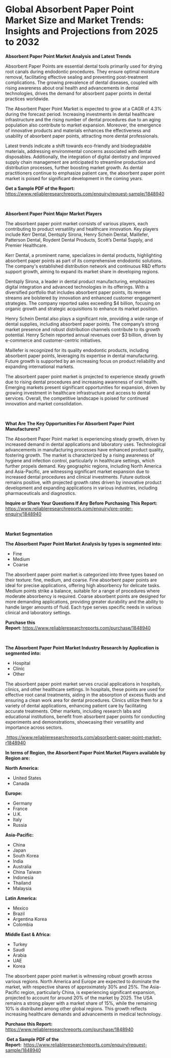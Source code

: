 <p><h1>Global Absorbent Paper Point Market Size and Market Trends: Insights and Projections from 2025 to 2032</h1></p><p><strong>Absorbent Paper Point Market Analysis and Latest Trends</strong></p>
<p><p>Absorbent Paper Points are essential dental tools primarily used for drying root canals during endodontic procedures. They ensure optimal moisture removal, facilitating effective sealing and preventing post-treatment complications. The growing prevalence of dental diseases, coupled with rising awareness about oral health and advancements in dental technologies, drives the demand for absorbent paper points in dental practices worldwide.</p><p>The Absorbent Paper Point Market is expected to grow at a CAGR of 4.3% during the forecast period. Increasing investments in dental healthcare infrastructure and the rising number of dental procedures due to an aging population also contribute to market expansion. Moreover, the emergence of innovative products and materials enhances the effectiveness and usability of absorbent paper points, attracting more dental professionals.</p><p>Latest trends indicate a shift towards eco-friendly and biodegradable materials, addressing environmental concerns associated with dental disposables. Additionally, the integration of digital dentistry and improved supply chain management are anticipated to streamline production and distribution processes, further boosting market growth. As dental practitioners continue to emphasize patient care, the absorbent paper point market is poised for significant development in the coming years.</p></p>
<p><strong>Get a Sample PDF of the Report:&nbsp;</strong> <a href="https://www.reliableresearchreports.com/enquiry/request-sample/1848940?utm_campaign=3319&utm_medium=2&utm_source=Github&utm_content=ia&utm_term=13042025&utm_id=absorbent-paper-point">https://www.reliableresearchreports.com/enquiry/request-sample/1848940</a></p>
<p>&nbsp;</p>
<p><strong>Absorbent Paper Point Major Market Players</strong></p>
<p><p>The absorbent paper point market consists of various players, each contributing to product versatility and healthcare innovation. Key players include Kerr Dental, Dentsply Sirona, Henry Schein Dental, Maillefer, Patterson Dental, Roydent Dental Products, Scott’s Dental Supply, and Premier Healthcare.</p><p>Kerr Dental, a prominent name, specializes in dental products, highlighting absorbent paper points as part of its comprehensive endodontic solutions. The company's established distribution network and continuous R&D efforts support growth, aiming to expand its market share in developing regions.</p><p>Dentsply Sirona, a leader in dental product manufacturing, emphasizes digital integration and advanced technologies in its offerings. With a diversified portfolio that includes absorbent paper points, its revenue streams are bolstered by innovation and enhanced customer engagement strategies. The company reported sales exceeding $4 billion, focusing on organic growth and strategic acquisitions to enhance its market position.</p><p>Henry Schein Dental also plays a significant role, providing a wide range of dental supplies, including absorbent paper points. The company’s strong market presence and robust distribution channels contribute to its growth potential. Henry Schein reported annual revenues over $3 billion, driven by e-commerce and customer-centric initiatives.</p><p>Maillefer is recognized for its quality endodontic products, including absorbent paper points, leveraging its expertise in dental manufacturing. Future growth is supported by an increasing focus on product reliability and expanding international markets.</p><p>The absorbent paper point market is projected to experience steady growth due to rising dental procedures and increasing awareness of oral health. Emerging markets present significant opportunities for expansion, driven by growing investment in healthcare infrastructure and access to dental services. Overall, the competitive landscape is poised for continued innovation and market consolidation.</p></p>
<p>&nbsp;</p>
<p><strong>What Are The Key Opportunities For Absorbent Paper Point Manufacturers?</strong></p>
<p><p>The Absorbent Paper Point market is experiencing steady growth, driven by increased demand in dental applications and laboratory uses. Technological advancements in manufacturing processes have enhanced product quality, fostering growth. The market is characterized by a rising awareness of hygiene and infection control, particularly in healthcare settings, which further propels demand. Key geographic regions, including North America and Asia-Pacific, are witnessing significant market expansion due to increased dental procedures and clinical investments. Future outlook remains positive, with projected growth rates driven by innovative product development and expanding applications in various industries, including pharmaceuticals and diagnostics.</p></p>
<p><strong>Inquire or Share Your Questions If Any Before Purchasing This Report:</strong> <a href="https://www.reliableresearchreports.com/enquiry/pre-order-enquiry/1848940?utm_campaign=3319&utm_medium=2&utm_source=Github&utm_content=ia&utm_term=13042025&utm_id=absorbent-paper-point">https://www.reliableresearchreports.com/enquiry/pre-order-enquiry/1848940</a></p>
<p>&nbsp;</p>
<p><strong>Market Segmentation</strong></p>
<p><strong>The Absorbent Paper Point Market Analysis by types is segmented into:</strong></p>
<p><ul><li>Fine</li><li>Medium</li><li>Coarse</li></ul></p>
<p><p>The absorbent paper point market is categorized into three types based on their texture: fine, medium, and coarse. Fine absorbent paper points are ideal for precise applications, offering high absorbency for delicate tasks. Medium points strike a balance, suitable for a range of procedures where moderate absorbency is required. Coarse absorbent points are designed for more demanding applications, providing greater durability and the ability to handle larger amounts of fluid. Each type serves specific needs in various clinical and laboratory settings.</p></p>
<p><strong>Purchase this Report:&nbsp;</strong><a href="https://www.reliableresearchreports.com/purchase/1848940?utm_campaign=3319&utm_medium=2&utm_source=Github&utm_content=ia&utm_term=13042025&utm_id=absorbent-paper-point">https://www.reliableresearchreports.com/purchase/1848940</a></p>
<p>&nbsp;</p>
<p><strong>The Absorbent Paper Point Market Industry Research by Application is segmented into:</strong></p>
<p><ul><li>Hospital</li><li>Clinic</li><li>Other</li></ul></p>
<p><p>The absorbent paper point market serves crucial applications in hospitals, clinics, and other healthcare settings. In hospitals, these points are used for effective root canal treatments, aiding in the absorption of excess fluids and ensuring a clean work area for dental procedures. Clinics utilize them for a variety of dental applications, enhancing patient care by facilitating accurate treatments. Other markets, including research labs and educational institutions, benefit from absorbent paper points for conducting experiments and demonstrations, showcasing their versatility and importance across sectors.</p></p>
<p><a href="https://www.reliableresearchreports.com/absorbent-paper-point-market-r1848940?utm_campaign=3319&utm_medium=2&utm_source=Github&utm_content=ia&utm_term=13042025&utm_id=absorbent-paper-point">&nbsp;https://www.reliableresearchreports.com/absorbent-paper-point-market-r1848940</a></p>
<p><strong>In terms of Region, the Absorbent Paper Point Market Players available by Region are:</strong></p>
<p>
    <p> <strong> North America: </strong>
        <ul>
            <li>United States</li>
            <li>Canada</li>
        </ul>
        </p> 
    <p> <strong> Europe: </strong>
        <ul>
            <li>Germany</li>
            <li>France</li>
            <li>U.K.</li>
            <li>Italy</li>
            <li>Russia</li>
        </ul>
        </p> 
    <p> <strong> Asia-Pacific: </strong>
        <ul>
            <li>China</li>
            <li>Japan</li>
            <li>South Korea</li>
            <li>India</li>
            <li>Australia</li>
            <li>China Taiwan</li>
            <li>Indonesia</li>
            <li>Thailand</li>
            <li>Malaysia</li>
        </ul>
        </p> 
    <p> <strong> Latin America: </strong>
        <ul>
            <li>Mexico</li>
            <li>Brazil</li>
            <li>Argentina Korea</li>
            <li>Colombia</li>
        </ul>
        </p> 
    <p> <strong> Middle East & Africa: </strong>
        <ul>
            <li>Turkey</li>
            <li>Saudi</li>
            <li>Arabia</li>
            <li>UAE</li>
            <li>Korea</li>
        </ul>
    </p>
    </p>
<p><p>The absorbent paper point market is witnessing robust growth across various regions. North America and Europe are expected to dominate the market, with respective shares of approximately 30% and 25%. The Asia-Pacific region, particularly China, is experiencing significant expansion, projected to account for around 20% of the market by 2025. The USA remains a strong player with a market share of 15%, while the remaining 10% is distributed among other global regions. This growth reflects increasing healthcare demands and advancements in medical technology.</p></p>
<p><strong>Purchase this Report: </strong><a href="https://www.reliableresearchreports.com/purchase/1848940?utm_campaign=3319&utm_medium=2&utm_source=Github&utm_content=ia&utm_term=13042025&utm_id=absorbent-paper-point">https://www.reliableresearchreports.com/purchase/1848940</a></p>
<p>&nbsp;<strong>Get a Sample PDF of the Report:&nbsp;&nbsp;</strong><a href="https://www.reliableresearchreports.com/enquiry/request-sample/1848940?utm_campaign=3319&utm_medium=2&utm_source=Github&utm_content=ia&utm_term=13042025&utm_id=absorbent-paper-point">https://www.reliableresearchreports.com/enquiry/request-sample/1848940</a></p>
<p><strong></strong></p>
<p><p></p><p></p><p></p></p>